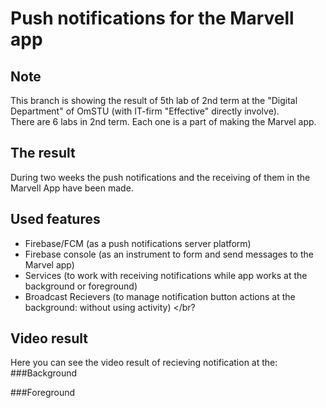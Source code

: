 # Push notifications for the Marvell app
## Note
This branch is showing the result of 5th lab of 2nd term at the "Digital Department" of OmSTU (with IT-firm "Effective" directly involve). <br/>
There are 6 labs in 2nd term. Each one is a part of making the Marvel app. <br/>
## The result
During two weeks the push notifications and the receiving of them in the Marvell App have been made. <br/>
## Used features
- Firebase/FCM (as a push notifications server platform) <br/>
- Firebase console (as an instrument to form and send messages to the Marvel app) <br/>
- Services (to work with receiving notifications while app works at the background or foreground) <br/>
- Broadcast Recievers (to manage notification button actions at the background: without using activity) </br?
## Video result
Here you can see the video result of recieving notification at the: <br/>
###Background

###Foreground

